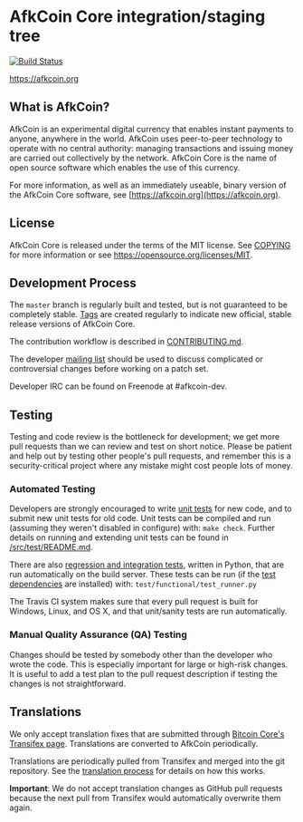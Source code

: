 AfkCoin Core integration/staging tree
=====================================

[![Build Status](https://travis-ci.org/afkcoin-project/afkcoin.svg?branch=master)](https://travis-ci.org/afkcoin-project/afkcoin)

https://afkcoin.org

What is AfkCoin?
----------------

AfkCoin is an experimental digital currency that enables instant payments to
anyone, anywhere in the world. AfkCoin uses peer-to-peer technology to operate
with no central authority: managing transactions and issuing money are carried
out collectively by the network. AfkCoin Core is the name of open source
software which enables the use of this currency.

For more information, as well as an immediately useable, binary version of
the AfkCoin Core software, see [https://afkcoin.org](https://afkcoin.org).

License
-------

AfkCoin Core is released under the terms of the MIT license. See [COPYING](COPYING) for more
information or see https://opensource.org/licenses/MIT.

Development Process
-------------------

The `master` branch is regularly built and tested, but is not guaranteed to be
completely stable. [Tags](https://github.com/afkcoin-project/afkcoin/tags) are created
regularly to indicate new official, stable release versions of AfkCoin Core.

The contribution workflow is described in [CONTRIBUTING.md](CONTRIBUTING.md).

The developer [mailing list](https://groups.google.com/forum/#!forum/afkcoin-dev)
should be used to discuss complicated or controversial changes before working
on a patch set.

Developer IRC can be found on Freenode at #afkcoin-dev.

Testing
-------

Testing and code review is the bottleneck for development; we get more pull
requests than we can review and test on short notice. Please be patient and help out by testing
other people's pull requests, and remember this is a security-critical project where any mistake might cost people
lots of money.

### Automated Testing

Developers are strongly encouraged to write [unit tests](src/test/README.md) for new code, and to
submit new unit tests for old code. Unit tests can be compiled and run
(assuming they weren't disabled in configure) with: `make check`. Further details on running
and extending unit tests can be found in [/src/test/README.md](/src/test/README.md).

There are also [regression and integration tests](/test), written
in Python, that are run automatically on the build server.
These tests can be run (if the [test dependencies](/test) are installed) with: `test/functional/test_runner.py`

The Travis CI system makes sure that every pull request is built for Windows, Linux, and OS X, and that unit/sanity tests are run automatically.

### Manual Quality Assurance (QA) Testing

Changes should be tested by somebody other than the developer who wrote the
code. This is especially important for large or high-risk changes. It is useful
to add a test plan to the pull request description if testing the changes is
not straightforward.

Translations
------------

We only accept translation fixes that are submitted through [Bitcoin Core's Transifex page](https://www.transifex.com/projects/p/bitcoin/).
Translations are converted to AfkCoin periodically.

Translations are periodically pulled from Transifex and merged into the git repository. See the
[translation process](doc/translation_process.md) for details on how this works.

**Important**: We do not accept translation changes as GitHub pull requests because the next
pull from Transifex would automatically overwrite them again.
